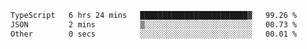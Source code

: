 <!--START_SECTION:waka-->

```txt
TypeScript   6 hrs 24 mins   ████████████████████████▓   99.26 %
JSON         2 mins          ▒░░░░░░░░░░░░░░░░░░░░░░░░   00.73 %
Other        0 secs          ░░░░░░░░░░░░░░░░░░░░░░░░░   00.01 %
```

<!--END_SECTION:waka-->
